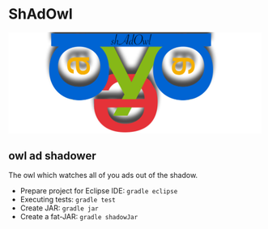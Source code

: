 # ShAdOwl

<img src="src/main/resources/logo.jpg?raw=true" width="500">

## owl ad shadower
The owl which watches all of you ads out of the shadow.

* Prepare project for Eclipse IDE: `gradle eclipse`
* Executing tests:                 `gradle test`
* Create JAR:                      `gradle jar`
* Create a fat-JAR:                `gradle shadowJar`
